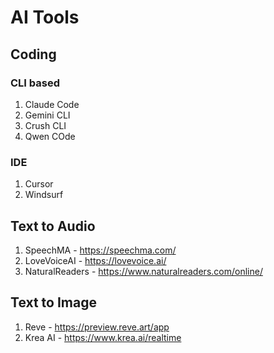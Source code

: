 # AI Tools

## Coding

### CLI based

1. Claude Code
2. Gemini CLI
3. Crush CLI
4. Qwen COde

### IDE

1. Cursor
2. Windsurf

## Text to Audio

1. SpeechMA - https://speechma.com/
2. LoveVoiceAI - https://lovevoice.ai/
3. NaturalReaders - https://www.naturalreaders.com/online/

## Text to Image

1. Reve - https://preview.reve.art/app
2. Krea AI - https://www.krea.ai/realtime
